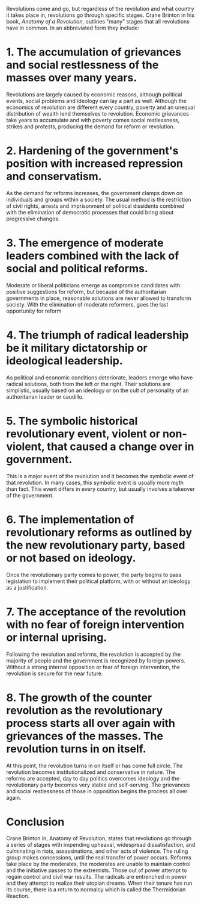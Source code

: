 Revolutions come and go, but regardless of the revolution and what country it takes place in, revolutions go through specific stages. Crane Brinton in his book, _Anatomy of a Revolution_, outlines "many" stages that all revolutions have in common. In an abbreviated form they include:

# 1. The accumulation of grievances and social restlessness of the masses over many years.

Revolutions are largely caused by economic reasons, although political events, social problems and ideology can lay a part as well. Although the economics of revolution are different every country, poverty and an unequal distribution of wealth lend themselves to revolution. Economic grievances take years to accumulate and with poverty comes social restlessness, strikes and protests, producing the demand for reform or revolution.

# 2. Hardening of the government's position with increased repression and conservatism.

As the demand for reforms increases, the government clamps down on individuals and groups within a society. The usual method is the restriction of civil rights, arrests and imprisonment of political dissidents combined with the elimination of democratic processes that could bring about progressive changes.

# 3. The emergence of moderate leaders combined with the lack of social and political reforms.

Moderate or liberal politicians emerge as compromise candidates with positive suggestions for reform, but because of the authoritarian governments in place, reasonable solutions are never allowed to transform society. With the elimination of moderate reformers, goes the last opportunity for reform

# 4. The triumph of radical leadership be it military dictatorship or ideological leadership.

As political and economic conditions deteriorate, leaders emerge who have radical solutions, both from the left or the right. Their solutions are simplistic, usually based on an ideology or on the cult of personality of an authoritarian leader or caudillo.

# 5. The symbolic historical revolutionary event, violent or non-violent, that caused a change over in government.

This is a major event of the revolution and it becomes the symbolic event of that revolution. In many cases, this symbolic event is usually more myth than fact. This event differs in every country, but usually involves a takeover of the government.

# 6. The implementation of revolutionary reforms as outlined by the new revolutionary party, based or not based on ideology.

Once the revolutionary party comes to power, the party begins to pass legislation to implement their political platform, with or without an ideology as a justification.

# 7. The acceptance of the revolution with no fear of foreign intervention or internal uprising.

Following the revolution and reforms, the revolution is accepted by the majority of people and the government is recognized by foreign powers. Without a strong internal opposition or fear of foreign intervention, the revolution is secure for the near future.

# 8. The growth of the counter revolution as the revolutionary process starts all over again with grievances of the masses. The revolution turns in on itself.

At this point, the revolution turns in on itself or has come full circle. The revolution becomes institutionalized and conservative in nature. The reforms are accepted, day to day politics overcomes ideology and the revolutionary party becomes very stable and self-serving. The grievances and social restlessness of those in opposition begins the process all over again.

# Conclusion

Crane Brinton in, Anatomy of Revolution, states that revolutions go through a series of stages with impending upheaval, widespread dissatisfaction, and culminating in riots, assassinations, and other acts of violence. The ruling group makes concessions, until the real transfer of power occurs. Reforms take place by the moderates, the moderates are unable to maintain control and the initiative passes to the extremists. Those out of power attempt to regain control and civil war results. The radicals are entrenched in power and they attempt to realize their utopian dreams. When their tenure has run its course, there is a return to normalcy which is called the Thermidorian Reaction.
